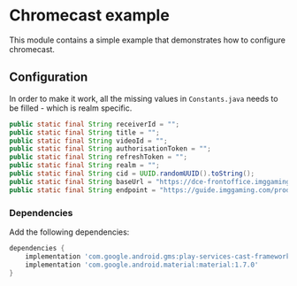 # Chromecast example
This module contains a simple example that demonstrates how to configure chromecast.

## Configuration
In order to make it work, all the missing values in `Constants.java` needs to be filled - which is realm specific.

```java
public static final String receiverId = "";
public static final String title = "";
public static final String videoId = "";
public static final String authorisationToken = "";
public static final String refreshToken = "";
public static final String realm = "";
public static final String cid = UUID.randomUUID().toString();
public static final String baseUrl = "https://dce-frontoffice.imggaming.com/api/v2";
public static final String endpoint = "https://guide.imggaming.com/prod";
```

### Dependencies
Add the following dependencies:

```groovy
dependencies {
    implementation 'com.google.android.gms:play-services-cast-framework:21.2.0'
    implementation 'com.google.android.material:material:1.7.0'
}
```